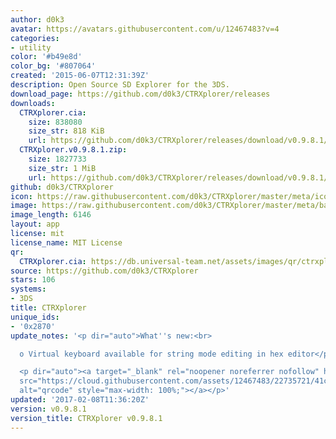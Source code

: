 ```yaml
---
author: d0k3
avatar: https://avatars.githubusercontent.com/u/12467483?v=4
categories:
- utility
color: '#b49e8d'
color_bg: '#807064'
created: '2015-06-07T12:31:39Z'
description: Open Source SD Explorer for the 3DS.
download_page: https://github.com/d0k3/CTRXplorer/releases
downloads:
  CTRXplorer.cia:
    size: 838080
    size_str: 818 KiB
    url: https://github.com/d0k3/CTRXplorer/releases/download/v0.9.8.1/CTRXplorer.cia
  CTRXplorer.v0.9.8.1.zip:
    size: 1827733
    size_str: 1 MiB
    url: https://github.com/d0k3/CTRXplorer/releases/download/v0.9.8.1/CTRXplorer.v0.9.8.1.zip
github: d0k3/CTRXplorer
icon: https://raw.githubusercontent.com/d0k3/CTRXplorer/master/meta/icon.png
image: https://raw.githubusercontent.com/d0k3/CTRXplorer/master/meta/banner.png
image_length: 6146
layout: app
license: mit
license_name: MIT License
qr:
  CTRXplorer.cia: https://db.universal-team.net/assets/images/qr/ctrxplorer-cia.png
source: https://github.com/d0k3/CTRXplorer
stars: 106
systems:
- 3DS
title: CTRXplorer
unique_ids:
- '0x2870'
update_notes: '<p dir="auto">What''s new:<br>

  o Virtual keyboard available for string mode editing in hex editor</p>

  <p dir="auto"><a target="_blank" rel="noopener noreferrer nofollow" href="https://cloud.githubusercontent.com/assets/12467483/22735721/41c21394-edfb-11e6-80d1-a0a13c4ff9f1.png"><img
  src="https://cloud.githubusercontent.com/assets/12467483/22735721/41c21394-edfb-11e6-80d1-a0a13c4ff9f1.png"
  alt="qrcode" style="max-width: 100%;"></a></p>'
updated: '2017-02-08T11:36:20Z'
version: v0.9.8.1
version_title: CTRXplorer v0.9.8.1
---
```

